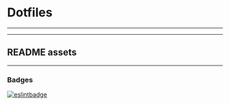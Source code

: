 # Dotfiles

---

---

## README assets

---

### Badges

[![eslintbadge]][eslint]

[eslintbadge]: https://github.com/eduardotlc/dotfiles/badges/eslint-badge.svg
[eslint]: https://eslint.org
